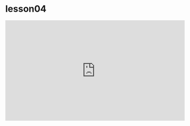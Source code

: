 # lesson04

<iframe width="560" height="315" src="https://www.youtube.com/embed/fRi3v5dptsU" title="YouTube video player" frameborder="0" allow="accelerometer; autoplay; clipboard-write; encrypted-media; gyroscope; picture-in-picture; web-share" referrerpolicy="strict-origin-when-cross-origin" allowfullscreen></iframe>
